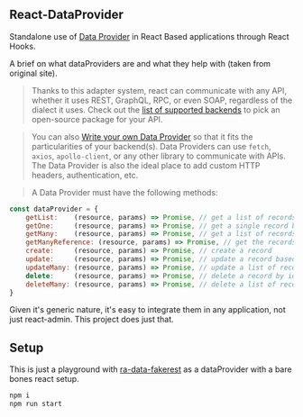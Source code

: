 ## React-DataProvider

Standalone use of [Data Provider](https://marmelab.com/react-admin/DataProviders.html) in React Based applications through React Hooks. 

A brief on what dataProviders are and what they help with (taken from original site). 

> Thanks to this adapter system, react can communicate with any API, whether it uses REST, GraphQL, RPC, or even SOAP, regardless of the dialect it uses. Check out the [list of supported backends](https://marmelab.com/react-admin/DataProviderList.html) to pick an open-source package for your API.

> You can also [Write your own Data Provider](https://marmelab.com/react-admin/DataProviderWriting.html) so that it fits the particularities of your backend(s). Data Providers can use `fetch`, `axios`, `apollo-client`, or any other library to communicate with APIs. The Data Provider is also the ideal place to add custom HTTP headers, authentication, etc.

> A Data Provider must have the following methods:

```jsx
const dataProvider = {
    getList:    (resource, params) => Promise, // get a list of records based on sort, filter, and pagination
    getOne:     (resource, params) => Promise, // get a single record by id
    getMany:    (resource, params) => Promise, // get a list of records based on an array of ids
    getManyReference: (resource, params) => Promise, // get the records referenced to another record, e.g. comments for a post
    create:     (resource, params) => Promise, // create a record
    update:     (resource, params) => Promise, // update a record based on a patch
    updateMany: (resource, params) => Promise, // update a list of records based on an array of ids and a common patch
    delete:     (resource, params) => Promise, // delete a record by id
    deleteMany: (resource, params) => Promise, // delete a list of records based on an array of ids
}
```

Given it's generic nature, it's easy to integrate them in any application, not just react-admin. This project does just that.

## Setup
This is just a playground with [ra-data-fakerest](https://www.npmjs.com/package/ra-data-fakerest) as a dataProvider with a bare bones react setup.

```sh
npm i
npm run start
```

